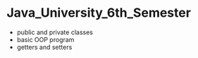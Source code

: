 # Java_University_6th_Semester
- public and private classes
- basic OOP program
- getters and setters
